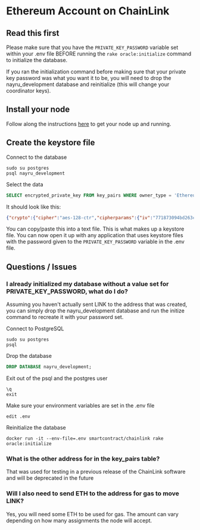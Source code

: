 # Ethereum Account on ChainLink

## Read this first

Please make sure that you have the `PRIVATE_KEY_PASSWORD` variable set within your .env file BEFORE running the `rake oracle:initialize` command to initialize the database.

If you ran the initialization command before making sure that your private key password was what you want it to be, you will need to drop the nayru_development database and reinitialize (this will change your coordinator keys).

## Install your node

Follow along the instructions [here](https://github.com/thodges-gh/ChainLink-Node) to get your node up and running.

## Create the keystore file

Connect to the database

```shell
sudo su postgres
psql nayru_development
```

Select the data

```SQL
SELECT encrypted_private_key FROM key_pairs WHERE owner_type = 'Ethereum::Account';
```

It should look like this:

```JSON
{"crypto":{"cipher":"aes-128-ctr","cipherparams":{"iv":"771873094bd263c5431c4378d7cd015e"},"ciphertext":"fa1664b9574da817a0f1bec2492586874e4091cbdc023d90daac172f1b83e89d","kdf":"pbkdf2","kdfparams":{"c":262144,"dklen":32,"prf":"hmac-sha256","salt":"3c31f12ce61b645a61eda11f76372a9c65380d9f346fc1033136143542a21a95"},"mac":"294a57a913c3eaea1ab1e8f599fc13f01bcb3966708cfaa06f0906ceea2df566"},"id":"ebecccc5-681b-4681-a12b-0fdeb2924c90","version":3,"address":"0xC7b1F27285325c9030d47B7Ce875A98ff76ae116"}
```

You can copy/paste this into a text file. This is what makes up a keystore file. You can now open it up with any application that uses keystore files with the password given to the `PRIVATE_KEY_PASSWORD` variable in the .env file.

## Questions / Issues

### I already initialized my database without a value set for PRIVATE_KEY_PASSWORD, what do I do?

Assuming you haven't actually sent LINK to the address that was created, you can simply drop the nayru_development database and run the initize command to recreate it with your password set.

Connect to PostgreSQL

```shell
sudo su postgres
psql
```

Drop the database

```SQL
DROP DATABASE nayru_development;
```

Exit out of the psql and the postgres user

```shell
\q
exit
```

Make sure your environment variables are set in the .env file

```shell
edit .env
```
Reinitialize the database

```shell
docker run -it --env-file=.env smartcontract/chainlink rake oracle:initialize
```

### What is the other address for in the key_pairs table?

That was used for testing in a previous release of the ChainLink software and will be deprecated in the future

### Will I also need to send ETH to the address for gas to move LINK?

Yes, you will need some ETH to be used for gas. The amount can vary depending on how many assignments the node will accept.
